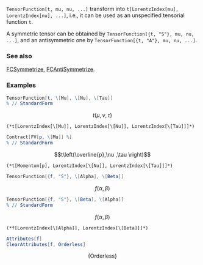 `TensorFunction[t, mu, nu, ...]` transform into `t[LorentzIndex[mu], LorentzIndex[nu], ...]`, i.e., it can be used as an unspecified tensorial function `t`.

A symmetric tensor can be obtained by `TensorFunction[{t, "S"}, mu, nu, ...]`, and an antisymmetric one by `TensorFunction[{t, "A"}, mu, nu, ...]`.

### See also

[FCSymmetrize](FCSymmetrize), [FCAntiSymmetrize](FCAntiSymmetrize).

### Examples

```mathematica
TensorFunction[t, \[Mu], \[Nu], \[Tau]]
% // StandardForm
```

$$t(\mu ,\nu ,\tau )$$

```
(*t[LorentzIndex[\[Mu]], LorentzIndex[\[Nu]], LorentzIndex[\[Tau]]]*)
```

```mathematica
Contract[FV[p, \[Mu]] %]
% // StandardForm
```

$$t\left(\overline{p},\nu ,\tau \right)$$

```
(*t[Momentum[p], LorentzIndex[\[Nu]], LorentzIndex[\[Tau]]]*)
```

```mathematica
TensorFunction[{f, "S"}, \[Alpha], \[Beta]]
```

$$f(\alpha ,\beta )$$

```mathematica
TensorFunction[{f, "S"}, \[Beta], \[Alpha]]
% // StandardForm
```

$$f(\alpha ,\beta )$$

```
(*f[LorentzIndex[\[Alpha]], LorentzIndex[\[Beta]]]*)
```

```mathematica
Attributes[f]
ClearAttributes[f, Orderless]
```

$$\{\text{Orderless}\}$$